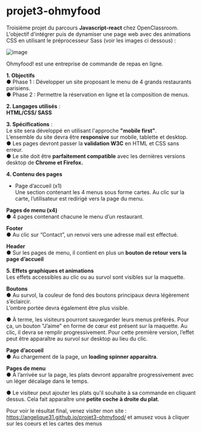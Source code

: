 # projet3-ohmyfood
Troisième projet du parcours __Javascript-react__ chez OpenClassroom. L'objectif d'intégrer puis de dynamiser une page web avec des animations CSS en utilisant le préprocesseur Sass
(voir les images ci dessous) :

![image](https://user-images.githubusercontent.com/93211301/160261134-a6f53e44-9d21-4efb-bb9c-ea880b06bddb.png)


Ohmyfood! est une entreprise de commande de repas en ligne.  

__1. Objectifs__   
● Phase 1 : Développer un site proposant le menu de 4 grands restaurants parisiens.     
● Phase 2 : Permettre la réservation en ligne et la composition de menus.   

__2. Langages utilisés__ :   
__HTML/CSS/ SASS__   

__3. Spécifications__ :  
Le site sera développé en utilisant l'approche __"mobile first"__.   
 L’ensemble du site devra être __responsive__ sur mobile, tablette et desktop.   
● Les pages devront passer la __validation W3C__ en HTML et CSS sans erreur.   
● Le site doit être __parfaitement compatible__ avec les dernières versions desktop de
__Chrome et Firefox.__   

__4. Contenu des pages__   
- Page d’accueil (x1)   
 Une section contenant les 4 menus sous forme cartes. Au clic sur la carte,
l’utilisateur est redirigé vers la page du menu.   

 __Pages de menu (x4)__  
● 4 pages contenant chacune le menu d’un restaurant.   

 __Footer__  
● Au clic sur “Contact”, un renvoi vers une adresse mail est effectué.   

  __Header__   
● Sur les pages de menu, il contient en plus un __bouton de retour vers la page d’accueil__   

__5. Effets graphiques et animations__   
Les effets accessibles au clic ou au survol sont visibles sur la maquette.    

__Boutons__   
● Au survol, la couleur de fond des boutons principaux devra légèrement s’éclaircir.   
L’ombre portée devra également être plus visible.   

● À terme, les visiteurs pourront sauvegarder leurs menus préférés. Pour ça, un
bouton "J’aime" en forme de cœur est présent sur la maquette. Au clic, il devra se
remplir progressivement. Pour cette première version, l’effet peut être apparaître au
survol sur desktop au lieu du clic.   

__Page d’accueil__   
● Au chargement de la page, un __loading spinner apparaitra__.   

__Pages de menu__   
● À l’arrivée sur la page, les plats devront apparaître progressivement avec un léger
décalage dans le temps.    

● Le visiteur peut ajouter les plats qu'il souhaite à sa commande en cliquant dessus.
Cela fait apparaître une __petite coche à droite du plat__.    

Pour voir le résultat final, venez visiter mon site : https://angelique31.github.io/projet3-ohmyfood/  et amusez vous à cliquer sur les coeurs et les cartes des menus
